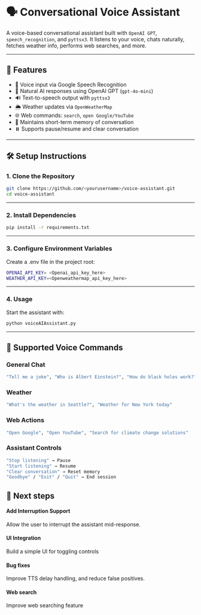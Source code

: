 # 🗣️ Conversational Voice Assistant

A voice-based conversational assistant built with `OpenAI GPT`, `speech_recognition`, and `pyttsx3`. It listens to your voice, chats naturally, fetches weather info, performs web searches, and more.

---

## 🚀 Features

- 🎤 Voice input via Google Speech Recognition
- 🤖 Natural AI responses using OpenAI GPT (`gpt-4o-mini`)
- 🔊 Text-to-speech output with `pyttsx3`
- 🌦️ Weather updates via `OpenWeatherMap`
- 🌐 Web commands: `search`, `open Google/YouTube`
- 🧠 Maintains short-term memory of conversation
- ⏸️ Supports pause/resume and clear conversation

---

## 🛠️ Setup Instructions

### 1. Clone the Repository

```bash
git clone https://github.com/<yourusername>/voice-assistant.git
cd voice-assistant
```

---


### 2. Install Dependencies

```bash
pip install -r requirements.txt
```
---

### 3. Configure Environment Variables
Create a .env file in the project root:
```bash
OPENAI_API_KEY= <Openai_api_key_here>
WEATHER_API_KEY=<Openweathermap_api_key_here>
```
---

### 4. Usage
Start the assistant with:
```bash
python voiceAIAssistant.py
```
---

## 🎯 Supported Voice Commands
### General Chat
```bash
"Tell me a joke", "Who is Albert Einstein?", "How do black holes work?"
```

### Weather
```bash
"What's the weather in Seattle?", "Weather for New York today"
```

### Web Actions
```bash
"Open Google", "Open YouTube", "Search for climate change solutions"
```

### Assistant Controls
```bash
"Stop listening" → Pause  
"Start listening" → Resume  
"Clear conversation" → Reset memory  
"Goodbye" / "Exit" / "Quit" → End session
```

## 🔧 Next steps
#### Add Interruption Support
Allow the user to interrupt the assistant mid-response.
#### UI Integration
Build a simple UI for toggling controls
#### Bug fixes
Improve TTS delay handling, and reduce false positives.
#### Web search
Improve web searching feature